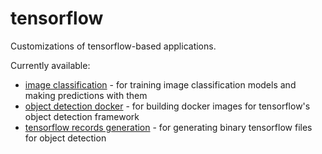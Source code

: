 # tensorflow
Customizations of tensorflow-based applications.

Currently available:
* [image classification](image_classification) - for training image classification models 
  and making predictions with them
* [object detection docker](object_detection) - for building docker images for tensorflow's 
  object detection framework
* [tensorflow records generation](tfrecords) - for generating binary tensorflow files for 
  object detection 

